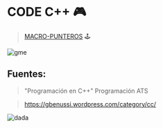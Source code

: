 # CODE C++ :video_game:

> [MACRO-PUNTEROS](doc/macro.md) :joystick:

![gme](https://user-images.githubusercontent.com/92184167/183006639-00168018-a1f7-4774-98f2-83710dc95edf.jpg)

## Fuentes:
> "Programación en C++" Programación ATS

> https://gbenussi.wordpress.com/category/cc/

![dada](https://user-images.githubusercontent.com/92184167/183006792-5a5a353f-9ea3-4186-8b4e-cc0721871cbe.jpg)


